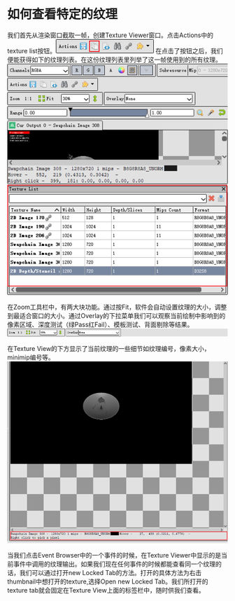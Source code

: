 # 如何查看特定的纹理
我们首先从渲染窗口截取一帧，创建Texture Viewer窗口。点击Actions中的texture list按钮。![](./img/4.Texture_list_icon.png)
在点击了按钮之后，我们便能获得如下的纹理列表。在这份纹理列表里列举了这一帧使用到的所有纹理。
![](./img/4.Texture_list.png)
<br/>

在Zoom工具栏中，有两大块功能。通过按Fit，软件会自动设置纹理的大小，调整到最适合窗口的大小。通过Overlay的下拉菜单我们可以观察当前绘制中影响到的像素区域、深度测试（绿Pass红Fail）、模板测试、背面剔除等结果。
![](./img/4.Texture_list_zoom.png)
<br/>

在Texture View的下方显示了当前纹理的一些细节如纹理编号，像素大小，minimip编号等。
![](./img/4.Texture_list_info.png)
<br/>

当我们点击Event Browser中的一个事件的时候，在Texture Viewer中显示的是当前事件中调用的纹理输出。如果我们现在任何事件的时候都能查看同一个纹理的话，我们可以通过打开new Locked Tab的方法。打开的具体方法为右击thumbnail中想打开的texture,选择Open new Locked Tab。我们所打开的texture tab就会固定在Texture View上面的标签栏中，随时供我们查看。